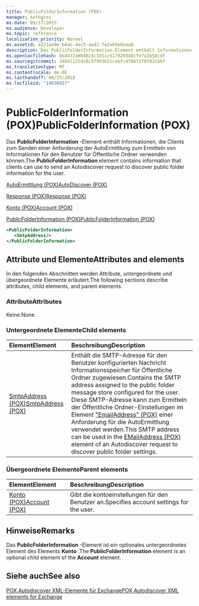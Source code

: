 ```yaml
---
title: PublicFolderInformation (POX)
manager: sethgros
ms.date: 09/17/2015
ms.audience: Developer
ms.topic: reference
localization_priority: Normal
ms.assetid: a221aa9e-b4ac-4ec5-aa42-7e2a69e8eaa6
description: Das PublicFolderInformation-Element enthält Informationen, die Clients zum Senden einer Anforderung der AutoErmittlung zum Ermitteln von Informationen für den Benutzer für Öffentliche Ordner verwenden können.
ms.openlocfilehash: bb4432a664024c3d1ccb17826948cfe7a1b58cdf
ms.sourcegitcommit: 34041125dc8c5f993b21cebfc4f8b72f0fd2cb6f
ms.translationtype: MT
ms.contentlocale: de-DE
ms.lasthandoff: 06/25/2018
ms.locfileid: "19830927"
---
```

# <a name="publicfolderinformation-pox"></a><span data-ttu-id="55dbe-103">PublicFolderInformation (POX)</span><span class="sxs-lookup"><span data-stu-id="55dbe-103">PublicFolderInformation (POX)</span></span>

<span data-ttu-id="55dbe-104">Das **PublicFolderInformation** -Element enthält Informationen, die Clients zum Senden einer Anforderung der AutoErmittlung zum Ermitteln von Informationen für den Benutzer für Öffentliche Ordner verwenden können.</span><span class="sxs-lookup"><span data-stu-id="55dbe-104">The **PublicFolderInformation** element contains information that clients can use to send an Autodiscover request to discover public folder information for the user.</span></span> 
  
[<span data-ttu-id="55dbe-105">AutoErmittlung (POX)</span><span class="sxs-lookup"><span data-stu-id="55dbe-105">AutoDiscover (POX)</span></span>](autodiscover-pox.md)
  
[<span data-ttu-id="55dbe-106">Response (POX)</span><span class="sxs-lookup"><span data-stu-id="55dbe-106">Response (POX)</span></span>](response-pox.md)
  
[<span data-ttu-id="55dbe-107">Konto (POX)</span><span class="sxs-lookup"><span data-stu-id="55dbe-107">Account (POX)</span></span>](account-pox.md)
  
[<span data-ttu-id="55dbe-108">PublicFolderInformation (POX)</span><span class="sxs-lookup"><span data-stu-id="55dbe-108">PublicFolderInformation (POX)</span></span>](publicfolderinformation-pox.md)
  
```XML
<PublicFolderInformation>
   <SmtpAddress/>
</PublicFolderInformation>
```

## <a name="attributes-and-elements"></a><span data-ttu-id="55dbe-109">Attribute und Elemente</span><span class="sxs-lookup"><span data-stu-id="55dbe-109">Attributes and elements</span></span>

<span data-ttu-id="55dbe-110">In den folgenden Abschnitten werden Attribute, untergeordnete und übergeordnete Elemente erläutert.</span><span class="sxs-lookup"><span data-stu-id="55dbe-110">The following sections describe attributes, child elements, and parent elements.</span></span>
  
### <a name="attributes"></a><span data-ttu-id="55dbe-111">Attribute</span><span class="sxs-lookup"><span data-stu-id="55dbe-111">Attributes</span></span>

<span data-ttu-id="55dbe-112">Keine.</span><span class="sxs-lookup"><span data-stu-id="55dbe-112">None.</span></span>
  
### <a name="child-elements"></a><span data-ttu-id="55dbe-113">Untergeordnete Elemente</span><span class="sxs-lookup"><span data-stu-id="55dbe-113">Child elements</span></span>

|<span data-ttu-id="55dbe-114">**Element**</span><span class="sxs-lookup"><span data-stu-id="55dbe-114">**Element**</span></span>|<span data-ttu-id="55dbe-115">**Beschreibung**</span><span class="sxs-lookup"><span data-stu-id="55dbe-115">**Description**</span></span>|
|:-----|:-----|
|[<span data-ttu-id="55dbe-116">SmtpAddress (POX)</span><span class="sxs-lookup"><span data-stu-id="55dbe-116">SmtpAddress (POX)</span></span>](smtpaddress-pox.md) <br/> |<span data-ttu-id="55dbe-117">Enthält die SMTP-Adresse für den Benutzer konfigurierten Nachricht Informationsspeicher für Öffentliche Ordner zugewiesen.</span><span class="sxs-lookup"><span data-stu-id="55dbe-117">Contains the SMTP address assigned to the public folder message store configured for the user.</span></span> <span data-ttu-id="55dbe-118">Diese SMTP-Adresse kann zum Ermitteln der Öffentliche Ordner-Einstellungen im Element ["EmailAddress" (POX)](emailaddress-pox.md) einer Anforderung für die AutoErmittlung verwendet werden.</span><span class="sxs-lookup"><span data-stu-id="55dbe-118">This SMTP address can be used in the [EMailAddress (POX)](emailaddress-pox.md) element of an Autodiscover request to discover public folder settings.</span></span>  <br/> |
   
### <a name="parent-elements"></a><span data-ttu-id="55dbe-119">Übergeordnete Elemente</span><span class="sxs-lookup"><span data-stu-id="55dbe-119">Parent elements</span></span>

|<span data-ttu-id="55dbe-120">**Element**</span><span class="sxs-lookup"><span data-stu-id="55dbe-120">**Element**</span></span>|<span data-ttu-id="55dbe-121">**Beschreibung**</span><span class="sxs-lookup"><span data-stu-id="55dbe-121">**Description**</span></span>|
|:-----|:-----|
|[<span data-ttu-id="55dbe-122">Konto (POX)</span><span class="sxs-lookup"><span data-stu-id="55dbe-122">Account (POX)</span></span>](account-pox.md) <br/> |<span data-ttu-id="55dbe-123">Gibt die kontoeinstellungen für den Benutzer an.</span><span class="sxs-lookup"><span data-stu-id="55dbe-123">Specifies account settings for the user.</span></span>  <br/> |
   
## <a name="remarks"></a><span data-ttu-id="55dbe-124">Hinweise</span><span class="sxs-lookup"><span data-stu-id="55dbe-124">Remarks</span></span>

<span data-ttu-id="55dbe-125">Das **PublicFolderInformation** -Element ist ein optionales untergeordnetes Element des Elements **Konto** .</span><span class="sxs-lookup"><span data-stu-id="55dbe-125">The **PublicFolderInformation** element is an optional child element of the **Account** element.</span></span> 
  
## <a name="see-also"></a><span data-ttu-id="55dbe-126">Siehe auch</span><span class="sxs-lookup"><span data-stu-id="55dbe-126">See also</span></span>



[<span data-ttu-id="55dbe-127">POX Autodiscover XML-Elemente für Exchange</span><span class="sxs-lookup"><span data-stu-id="55dbe-127">POX Autodiscover XML elements for Exchange</span></span>](pox-autodiscover-xml-elements-for-exchange.md)

